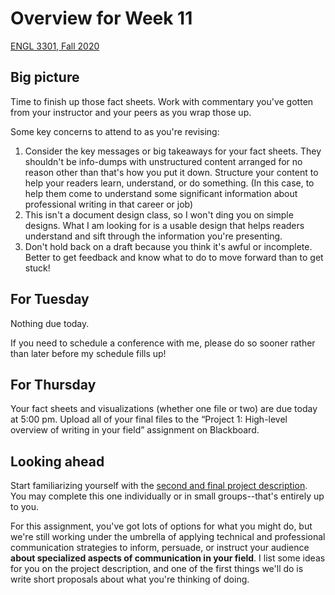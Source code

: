 # Overview for Week 11

[ENGL 3301, Fall 2020](calendar.html)

## Big picture
Time to finish up those fact sheets. Work with commentary you've gotten from your instructor and your peers as you wrap those up.

Some key concerns to attend to as you're revising:
1. Consider the key messages or big takeaways for your fact sheets. They shouldn't be info-dumps with unstructured content arranged for no reason other than that's how you put it down. Structure your content to help your readers learn, understand, or do something. (In this case, to help them come to understand some significant information about professional writing in that career or job)
2. This isn't a document design class, so I won't ding you on simple designs. What I am looking for is a usable design that helps readers understand and sift through the information you're presenting.
3. Don't hold back on a draft because you think it's awful or incomplete. Better to get feedback and know what to do to move forward than to get stuck!

## For Tuesday
Nothing due today.

If you need to schedule a conference with me, please do so sooner rather than later before my schedule fills up!

## For Thursday

Your fact sheets and visualizations (whether one file or two) are due today at 5:00 pm. Upload all of your final files to the “Project 1: High-level overview of writing in your field” assignment on Blackboard.

## Looking ahead

Start familiarizing yourself with the [second and final project description](https://cdmandrews.github.io/3301/project-2). You may complete this one individually or in small groups--that's entirely up to you.

For this assignment, you've got lots of options for what you might do, but we're still working under the umbrella of applying technical and professional communication strategies to inform, persuade, or instruct your audience **about specialized aspects of communication in your field**. I list some ideas for you on the project description, and one of the first things we'll do is write short proposals about what you're thinking of doing.
